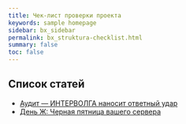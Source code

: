 ```yaml
---
title: Чек-лист проверки проекта
keywords: sample homepage
sidebar: bx_sidebar
permalink: bx_struktura-checklist.html
summary: false
toc: false
---
```

## Список статей

*  [Аудит — ИНТЕРВОЛГА наносит ответный удар](https://www.intervolga.ru/blog/support/audit-intervolga-nanosit-otvetnyy-udar/) 
*  [День Ж: Черная пятница вашего сервера](https://www.intervolga.ru/blog/support/den-zh-chernaya-pyatnitsa-vashego-servera/)

